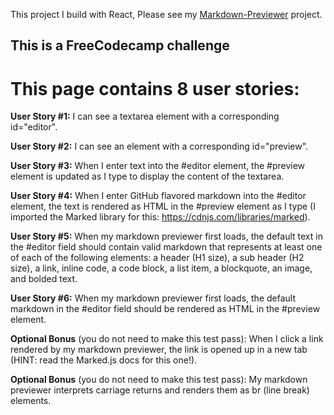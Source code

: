 This project I build with React, Please see my [Markdown-Previewer](https://ilimavip.github.io/Markdown-Previewer/) project.

## This is a FreeCodecamp challenge 

# This page contains 8 user stories:

**User Story #1:** I can see a textarea element with a corresponding id="editor".

**User Story #2:** I can see an element with a corresponding id="preview".

**User Story #3:** When I enter text into the #editor element, the #preview element is updated as I type to display the content of the textarea.

**User Story #4:** When I enter GitHub flavored markdown into the #editor element, the text is rendered as HTML in the #preview element as I type (I imported the Marked library for this: https://cdnjs.com/libraries/marked).

**User Story #5:** When my markdown previewer first loads, the default text in the #editor field should contain valid markdown that represents at least one of each of the following elements: a header (H1 size), a sub header (H2 size), a link, inline code, a code block, a list item, a blockquote, an image, and bolded text.

**User Story #6:** When my markdown previewer first loads, the default markdown in the #editor field should be rendered as HTML in the #preview element.

**Optional Bonus** (you do not need to make this test pass): When I click a link rendered by my markdown previewer, the link is opened up in a new tab (HINT: read the Marked.js docs for this one!).

**Optional Bonus** (you do not need to make this test pass): My markdown previewer interprets carriage returns and renders them as br (line break) elements.

